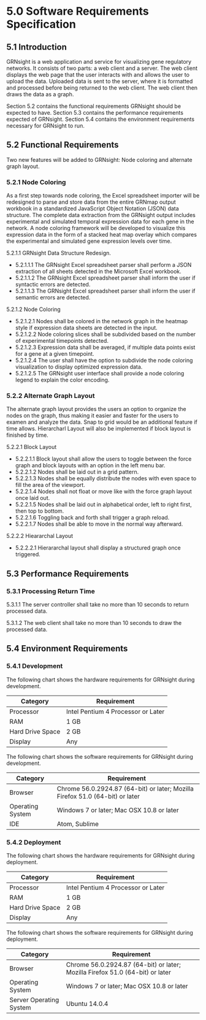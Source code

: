 # 5.0 Software Requirements Specification

## 5.1 Introduction
GRNsight is a web application and service for visualizing gene regulatory networks. It consists of two parts: a web client and a server. The web client displays the web page that the user interacts with and allows the user to upload the data. Uploaded data is sent to the server, where it is formatted and processed before being returned to the web client. The web client then draws the data as a graph.

Section 5.2 contains the functional requirements GRNsight should be expected to have. Section 5.3 contains the performance requirements expected of GRNsight. Section 5.4 contains the environment requirements necessary for GRNsight to run.

## 5.2 Functional Requirements
Two new features will be added to GRNsight: Node coloring and alternate graph layout.

### 5.2.1 Node Coloring
As a first step towards node coloring, the Excel spreadsheet importer will be redesigned to parse and store data from the entire GRNmap output workbook in a standardized JavaScript Object Notation (JSON) data structure. The complete data extraction from the GRNsight output includes experimental and simulated temporal expression data for each gene in the network. A node coloring framework will be developed to visualize this expression data in the form of a stacked heat map overlay which compares the experimental and simulated gene expression levels over time. 

5.2.1.1 GRNsight Data Structure Redesign.

  - 5.2.1.1.1 The GRNsight Excel spreadsheet parser shall perform a JSON extraction of all sheets detected in the Microsoft Excel workbook.
  - 5.2.1.1.2 The GRNsight Excel spreadsheet parser shall inform the user if syntactic errors are detected.
  - 5.2.1.1.3 The GRNsight Excel spreadsheet parser shall inform the user if semantic errors are detected.
  
5.2.1.2 Node Coloring
  - 5.2.1.2.1 Nodes shall be colored in the network graph in the heatmap style if expression data sheets are detected in the input.
  - 5.2.1.2.2 Node coloring slices shall be subdivided based on the number of experimental timepoints detected.
  - 5.2.1.2.3 Expression data shall be averaged, if multiple data points exist for a gene at a given timepoint.
  - 5.2.1.2.4 The user shall have the option to subdivide the node coloring visualization to display optimized expression data.
  - 5.2.1.2.5 The GRNsight user interface shall provide a node coloring legend to explain the color encoding.

### 5.2.2 Alternate Graph Layout
The alternate graph layout provides the users an option to organize the nodes on the graph, thus making it easier and faster for the users to examen and analyze the data. Snap to grid would be an additional feature if time allows. Hierarcharl Layout will also be implemented if block layout is finished by time.

5.2.2.1 Block Layout
  - 5.2.2.1.1 Block layout shall allow the users to toggle between the force graph and block layouts with an option in the left menu bar.
  - 5.2.2.1.2 Nodes shall be laid out in a grid pattern.
  - 5.2.2.1.3 Nodes shall be equally distribute the nodes with even space to fill the area of the viewport.
  - 5.2.2.1.4 Nodes shall not float or move like with the force graph layout once laid out.
  - 5.2.2.1.5 Nodes shall be laid out in alphabetical order, left to right first, then top to bottom.
  - 5.2.2.1.6 Toggling back and forth shall trigger a graph reload.
  - 5.2.2.1.7 Nodes shall be able to move in the normal way afterward.
  
5.2.2.2 Hieararchal Layout
  - 5.2.2.2.1 Hierararchal layout shall display a structured graph once triggered.


## 5.3 Performance Requirements
### 5.3.1 Processing Return Time

5.3.1.1 The server controller shall take no more than 10 seconds to return processed data.

5.3.1.2 The web client shall take no more than 10 seconds to draw the processed data.

## 5.4 Environment Requirements
### 5.4.1 Development

The following chart shows the hardware requirements for GRNsight during development.

|Category|Requirement|
|--------|-----------|
|Processor|Intel Pentium 4 Processor or Later|
|RAM|1 GB|
|Hard Drive Space|2 GB|
|Display|Any|

The following chart shows the software requirements for GRNsight during development.

|Category|Requirement|
|--------|-----------|
|Browser| Chrome 56.0.2924.87 (64-bit) or later; Mozilla Firefox 51.0 (64-bit) or later |
|Operating System|Windows 7 or later; Mac OSX 10.8 or later|
|IDE|Atom, Sublime|

### 5.4.2 Deployment
The following chart shows the hardware requirements for GRNsight during deployment.

|Category|Requirement|
|--------|-----------|
|Processor|Intel Pentium 4 Processor or Later|
|RAM|1 GB|
|Hard Drive Space|2 GB|
|Display|Any|

The following chart shows the software requirements for GRNsight during deployment.

|Category|Requirement|
|--------|-----------|
|Browser| Chrome 56.0.2924.87 (64-bit) or later; Mozilla Firefox 51.0 (64-bit) or later |
|Operating System|Windows 7 or later; Mac OSX 10.8 or later|
|Server Operating System|Ubuntu 14.0.4|
